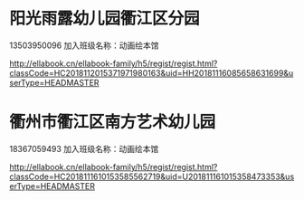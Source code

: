 # 阳光雨露幼儿园衢江区分园
13503950096
加入班级名称：动画绘本馆

http://ellabook.cn/ellabook-family/h5/regist/regist.html?classCode=HC2018112015371971980163&uid=HH20181116085658631699&userType=HEADMASTER

# 衢州市衢江区南方艺术幼儿园
18367059493
加入班级名称：动画绘本馆

http://ellabook.cn/ellabook-family/h5/regist/regist.html?classCode=HC2018111610153585562719&uid=U201811161015358473353&userType=HEADMASTER
